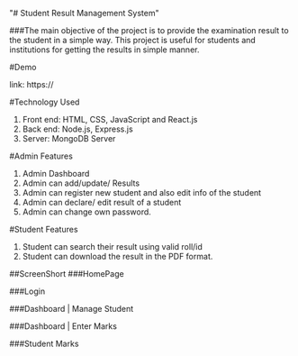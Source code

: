 "# Student Result Management System"

###The main objective of the project is to provide the examination result to the student in a simple way. This project is useful for students and institutions for getting the results in simple manner.

#Demo

link: https://

#Technology Used

1. Front end: HTML, CSS, JavaScript and React.js
2. Back end: Node.js, Express.js
3. Server: MongoDB Server

#Admin Features

1. Admin Dashboard
2. Admin can add/update/ Results
3. Admin can register new student and also edit info of the student
4. Admin can declare/ edit result of a student
5. Admin can change own password.

#Student Features

1. Student can search their result using valid roll/id
2. Student can download the result in the PDF format.

##ScreenShort
###HomePage

###Login

###Dashboard | Manage Student

###Dashboard | Enter Marks

###Student Marks
